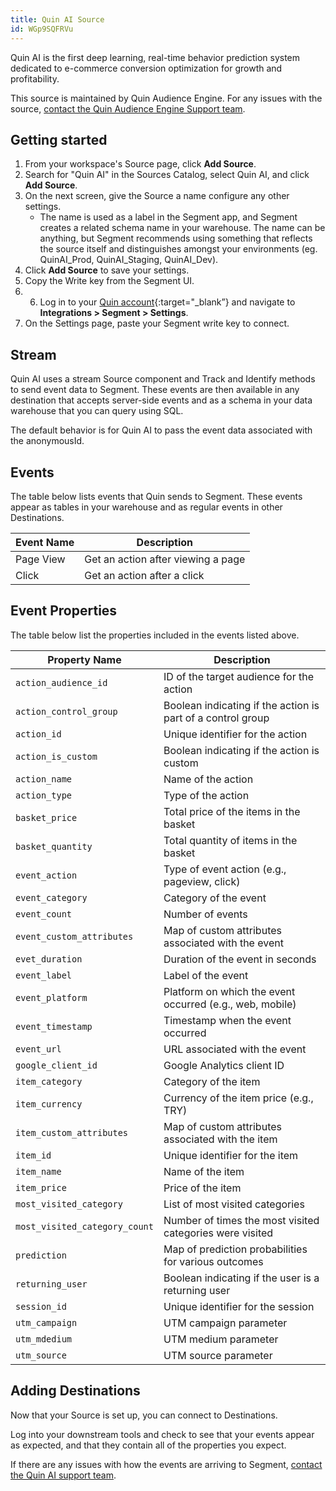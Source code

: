 ```yaml
---
title: Quin AI Source
id: WGp9SQFRVu
---
```


Quin AI is the first deep learning, real-time behavior prediction system dedicated to e-commerce conversion optimization for growth and profitability.

This source is maintained by Quin Audience Engine. For any issues with the source, [contact the Quin Audience Engine Support team](mailto:hello@quinengine.com).

## Getting started

1. From your workspace's Source page, click **Add Source**.
2. Search for "Quin AI" in the Sources Catalog, select Quin AI, and click **Add Source**.
3. On the next screen, give the Source a name configure any other settings.
    - The name is used as a label in the Segment app, and Segment creates a related schema name in your warehouse. The name can be anything, but Segment recommends using something that reflects the source itself and distinguishes amongst your environments (eg. QuinAI_Prod, QuinAI_Staging, QuinAI_Dev).
4. Click **Add Source** to save your settings.
5. Copy the Write key from the Segment UI.
6. 6. Log in to your [Quin account](https://portal.quinengine.com/){:target="_blank”} and navigate to **Integrations > Segment > Settings**.
7. On the Settings page, paste your Segment write key to connect.

## Stream

Quin AI uses a stream Source component and Track and Identify methods to send event data to Segment. These events are then available in any destination that accepts server-side events and as a schema in your data warehouse that you can query using SQL.

The default behavior is for Quin AI to pass the event data associated with the anonymousId.

## Events

The table below lists events that Quin sends to Segment. These events appear as tables in your warehouse and as regular events in other Destinations.

| Event Name | Description                        |
|------------|------------------------------------|
| Page View  | Get an action after viewing a page |
| Click      | Get an action after a click        |  


## Event Properties

The table below list the properties included in the events listed above.

| Property Name                 | Description                                                 |
|-------------------------------|-------------------------------------------------------------|
| `action_audience_id`          | ID of the target audience for the action                    |
| `action_control_group`        | Boolean indicating if the action is part of a control group |
| `action_id`                   | Unique identifier for the action                            |
| `action_is_custom`            | Boolean indicating if the action is custom                  |
| `action_name`                 | Name of the action                                          |                          
| `action_type`                 | Type of the action                                          |                         
| `basket_price`                | Total price of the items in the basket                      |                         
| `basket_quantity`             | Total quantity of items in the basket                       |                         
| `event_action`                | Type of event action (e.g., pageview, click)                |                       
| `event_category`              | Category of the event                                       |                                                          
| `event_count`                 | Number of events                                            |                        
| `event_custom_attributes`     | Map of custom attributes associated with the event          |                         
| `evet_duration`               | Duration of the event in seconds                            |                        
| `event_label`                 | Label of the event                                          |                        
| `event_platform`              | Platform on which the event occurred (e.g., web, mobile)    |                        
| `event_timestamp`             | Timestamp when the event occurred                           |                       
| `event_url`                   | URL associated with the event                               |                      
| `google_client_id`            | Google Analytics client ID                                  |                        
| `item_category`               | Category of the item                                        |                                                             
| `item_currency`               | Currency of the item price (e.g., TRY)                      |                                                             
| `item_custom_attributes`      | Map of custom attributes associated with the item           |                                                             
| `item_id`                     | Unique identifier for the item                              |                                                             
| `item_name`                   | Name of the item                                            |                                                             
| `item_price`                  | Price of the item                                           |                                                             
| `most_visited_category`       | List of most visited categories                             |                                                             
| `most_visited_category_count` | Number of times the most visited categories were visited    |                                                             
| `prediction`                  | Map of prediction probabilities for various outcomes        |
| `returning_user`              | Boolean indicating if the user is a returning user          |                                                             
| `session_id`                  | Unique identifier for the session                           |                                                             
| `utm_campaign`                | UTM campaign parameter                                      |                                                             
| `utm_mdedium`                 | UTM medium parameter                                        |                                                             
| `utm_source`                  | UTM source parameter                                        |                                                                              


## Adding Destinations

Now that your Source is set up, you can connect to Destinations.

Log into your downstream tools and check to see that your events appear as expected, and that they contain all of the properties you expect.

If there are any issues with how the events are arriving to Segment, [contact the Quin AI support team](mailto:hello@quinengine.com).
